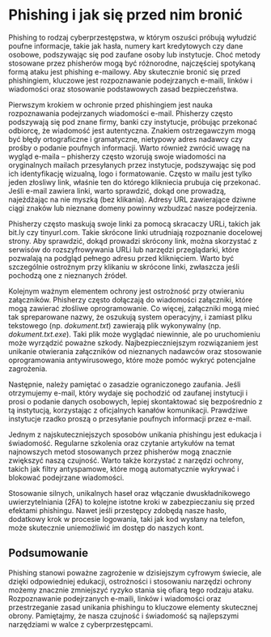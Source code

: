 # Phishing i jak się przed nim bronić

Phishing to rodzaj cyberprzestępstwa, w którym oszuści próbują wyłudzić poufne informacje, takie jak hasła, numery kart kredytowych czy dane osobowe, podszywając się pod zaufane osoby lub instytucje. Choć metody stosowane przez phisherów mogą być różnorodne, najczęściej spotykaną formą ataku jest phishing e-mailowy. Aby skutecznie bronić się przed phishingiem, kluczowe jest rozpoznawanie podejrzanych e-maili, linków i wiadomości oraz stosowanie podstawowych zasad bezpieczeństwa.

Pierwszym krokiem w ochronie przed phishingiem jest nauka rozpoznawania podejrzanych wiadomości e-mail. Phisherzy często podszywają się pod znane firmy, banki czy instytucje, próbując przekonać odbiorcę, że wiadomość jest autentyczna. Znakiem ostrzegawczym mogą być błędy ortograficzne i gramatyczne, nietypowy adres nadawcy czy prośby o podanie poufnych informacji. Warto również zwrócić uwagę na wygląd e-maila – phisherzy często wzorują swoje wiadomości na oryginalnych mailach przesyłanych przez instytucje, podszywając się pod ich identyfikację wizualną, logo i formatowanie. Często w mailu jest tylko jeden złosliwy link, właśnie ten do którego klikniecia prubuja cię przekonać. Jeśli e-mail zawiera linki, warto sprawdzić, dokąd one prowadzą, najeżdżając na nie myszką (bez klikania). Adresy URL zawierające dziwne ciągi znaków lub nieznane domeny powinny wzbudzać nasze podejrzenia.

Phisherzy często maskują swoje linki za pomocą skracaczy URLi, takich jak bit.ly czy tinyurl.com. Takie skrócone linki utrudniają rozpoznanie docelowej strony. Aby sprawdzić, dokąd prowadzi skrócony link, można skorzystać z serwisów do rozszyfrowywania URLi lub narzędzi przeglądarki, które pozwalają na podgląd pełnego adresu przed kliknięciem. Warto być szczególnie ostrożnym przy klikaniu w skrócone linki, zwłaszcza jeśli pochodzą one z nieznanych źródeł.

Kolejnym ważnym elementem ochrony jest ostrożność przy otwieraniu załączników. Phisherzy często dołączają do wiadomości załączniki, które mogą zawierać złośliwe oprogramowanie. Co więcej, załączniki mogą mieć tak spreparowane nazwy, że oszukują system operacyjny, i zamiast pliku tekstowego (np. _dokument.txt_) zawierają plik wykonywalny (np. _dokument.txt.exe_). Taki plik może wyglądać niewinnie, ale po uruchomieniu może wyrządzić poważne szkody. Najbezpieczniejszym rozwiązaniem jest unikanie otwierania załączników od nieznanych nadawców oraz stosowanie oprogramowania antywirusowego, które może pomóc wykryć potencjalne zagrożenia.

Następnie, należy pamiętać o zasadzie ograniczonego zaufania. Jeśli otrzymujemy e-mail, który wydaje się pochodzić od zaufanej instytucji i prosi o podanie danych osobowych, lepiej skontaktować się bezpośrednio z tą instytucją, korzystając z oficjalnych kanałów komunikacji. Prawdziwe instytucje rzadko proszą o przesyłanie poufnych informacji przez e-mail.

Jednym z najskuteczniejszych sposobów unikania phishingu jest edukacja i świadomość. Regularne szkolenia oraz czytanie artykułów na temat najnowszych metod stosowanych przez phisherów mogą znacznie zwiększyć naszą czujność. Warto także korzystać z narzędzi ochrony, takich jak filtry antyspamowe, które mogą automatycznie wykrywać i blokować podejrzane wiadomości.

Stosowanie silnych, unikalnych haseł oraz włączanie dwuskładnikowego uwierzytelniania (2FA) to kolejne istotne kroki w zabezpieczaniu się przed efektami phishingu. Nawet jeśli przestępcy zdobędą nasze hasło, dodatkowy krok w procesie logowania, taki jak kod wysłany na telefon, może skutecznie uniemożliwić im dostęp do naszych kont.

## Podsumowanie

Phishing stanowi poważne zagrożenie w dzisiejszym cyfrowym świecie, ale dzięki odpowiedniej edukacji, ostrożności i stosowaniu narzędzi ochrony możemy znacznie zmniejszyć ryzyko stania się ofiarą tego rodzaju ataku. Rozpoznawanie podejrzanych e-maili, linków i wiadomości oraz przestrzeganie zasad unikania phishingu to kluczowe elementy skutecznej obrony. Pamiętajmy, że nasza czujność i świadomość są najlepszymi narzędziami w walce z cyberprzestępcami.
